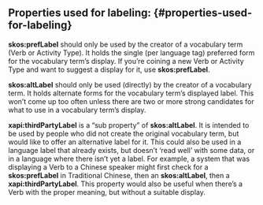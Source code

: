 ## Properties used for labeling: {#properties-used-for-labeling}

**skos:prefLabel** should only be used by the creator of a vocabulary term (Verb or Activity Type). It holds the single (per language tag) preferred form for the vocabulary term’s display. If you’re coining a new Verb or Activity Type and want to suggest a display for it, use **skos:prefLabel**.

**skos:altLabel** should only be used (directly) by the creator of a vocabulary term. It holds alternate forms for the vocabulary term’s displayed label. This won’t come up too often unless there are two or more strong candidates for what to use in a vocabulary term’s display.

**xapi:thirdPartyLabel** is a “sub property” of **skos:altLabel**. It is intended to be used by people who did not create the original vocabulary term, but would like to offer an alternative label for it. This could also be used in a language label that already exists, but doesn’t ‘read well’ with some data, or in a language where there isn’t yet a label. For example, a system that was displaying a Verb to a Chinese speaker might first check for a **skos:prefLabel** in Traditional Chinese, then an **skos:altLabel**, then a **xapi:thirdPartyLabel**. This property would also be useful when there’s a Verb with the proper meaning, but without a suitable display.